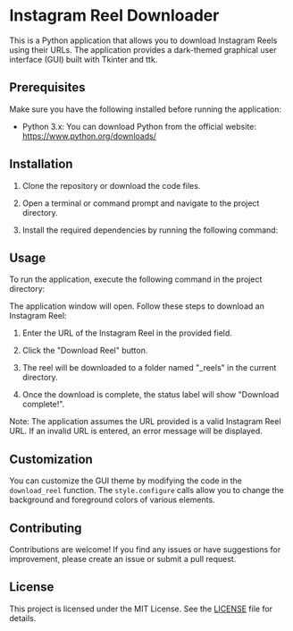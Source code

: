 # Instagram Reel Downloader

This is a Python application that allows you to download Instagram Reels using their URLs. The application provides a dark-themed graphical user interface (GUI) built with Tkinter and ttk.

## Prerequisites

Make sure you have the following installed before running the application:

- Python 3.x: You can download Python from the official website: https://www.python.org/downloads/

## Installation

1. Clone the repository or download the code files.

2. Open a terminal or command prompt and navigate to the project directory.

3. Install the required dependencies by running the following command:


## Usage

To run the application, execute the following command in the project directory:


The application window will open. Follow these steps to download an Instagram Reel:

1. Enter the URL of the Instagram Reel in the provided field.

2. Click the "Download Reel" button.

3. The reel will be downloaded to a folder named "<username>_reels" in the current directory.

4. Once the download is complete, the status label will show "Download complete!".

Note: The application assumes the URL provided is a valid Instagram Reel URL. If an invalid URL is entered, an error message will be displayed.

## Customization

You can customize the GUI theme by modifying the code in the `download_reel` function. The `style.configure` calls allow you to change the background and foreground colors of various elements.

## Contributing

Contributions are welcome! If you find any issues or have suggestions for improvement, please create an issue or submit a pull request.

## License

This project is licensed under the MIT License. See the [LICENSE](LICENSE) file for details.
